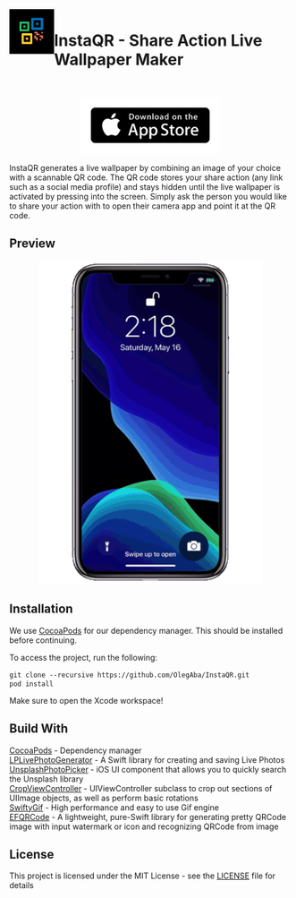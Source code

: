 <img align="left" width="80" height="80" src="https://github.com/OlegAba/InstaQR/blob/master/Design/Logo/InstaQRLogo.jpg" alt="app icon">

# InstaQR - Share Action Live Wallpaper Maker

<br />

<p align="center"><a href="https://apps.apple.com/us/app/instaqr-live-wallpaper-maker/id1514732973?ign-mpt=uo%3D4"><img src="https://raw.githubusercontent.com/GitHawkApp/GitHawk/master/images/app-store-badge.png" width="250" target="_blank" /></a></p>

InstaQR generates a live wallpaper by combining an image of your choice with a scannable QR code. The QR code stores your share action (any link such as a social media profile) and stays hidden until the live wallpaper is activated by pressing into the screen. Simply ask the person you would like to share your action with to open their camera app and point it at the QR code.

## Preview
<p align="center">
  <img src="https://github.com/OlegAba/InstaQR/blob/master/Design/Gif/OnBoarding/Scannable/scannable-gif.gif"  width=400 />
</p>

## Installation
We use [CocoaPods](http://cocoapods.org) for our dependency manager. This should be installed before continuing.

To access the project, run the following:
```
git clone --recursive https://github.com/OlegAba/InstaQR.git
pod install
```
Make sure to open the Xcode workspace!


## Build With
[CocoaPods](https://github.com/CocoaPods/CocoaPods) - Dependency manager\
[LPLivePhotoGenerator](https://github.com/OlegAba/LPLivePhotoGenerator) - A Swift library for creating and saving Live Photos\
[UnsplashPhotoPicker](https://github.com/unsplash/unsplash-photopicker-ios) - iOS UI component that allows you to quickly search the Unsplash library\
[CropViewController](https://github.com/TimOliver/TOCropViewController) - UIViewController subclass to crop out sections of UIImage objects, as well as perform basic rotations\
[SwiftyGif](https://github.com/kirualex/SwiftyGif) - High performance and easy to use Gif engine\
[EFQRCode](https://github.com/EFPrefix/EFQRCode) - A lightweight, pure-Swift library for generating pretty QRCode image with input watermark or icon and recognizing QRCode from image

## License
This project is licensed under the MIT License - see the [LICENSE](https://github.com/OlegAba/InstaQR/blob/master/LICENSE) file for details
